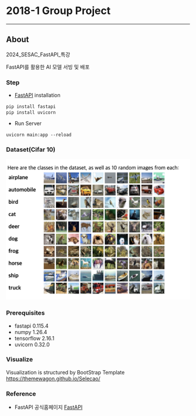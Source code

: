 # 2018-1 Group Project
___

## About

2024_SESAC_FastAPI_특강

FastAPI를 활용한 AI 모델 서빙 및 배포

### Step
* [FastAPI](!https://fastapi.tiangolo.com/) installation
```
pip install fastapi
pip install uvicorn
```
* Run Server
```
uvicorn main:app --reload
```


### Dataset(Cifar 10)

![](https://github.com/jooyounghun/sesac_special_lecture_backend/blob/main/steps/cifar10_sample_image.png)

### Prerequisites
* fastapi 0.115.4
* numpy 1.26.4
* tensorflow 2.16.1
* uvicorn 0.32.0

### Visualize

Visualization is structured by BootStrap Template
https://themewagon.github.io/Selecao/


### Reference
* FastAPI 공식홈페이지
[FastAPI]([FastAPI](https://fastapi.tiangolo.com/))
